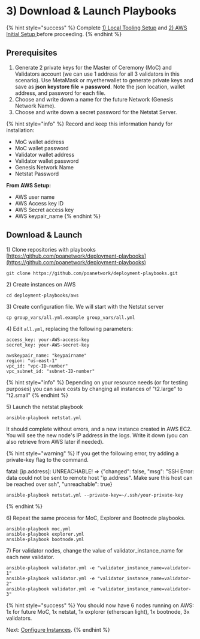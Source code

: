 # 3\) Download & Launch Playbooks

{% hint style="success" %}
Complete [1\) Local Tooling Setup](local-tooling-setup.md) and [2\) AWS Initial Setup ](aws-initial-setup.md)before proceeding.
{% endhint %}

## Prerequisites

1. Generate 2 private keys for the Master of Ceremony \(MoC\) and Validators account \(we can use 1 address for all 3 validators in this scenario\). Use MetaMask or myetherwallet to generate private keys and save as **json keystore file + password**. Note the json location,  wallet address, and password for each file.
2. Choose and write down a name for the future Network \(Genesis Network Name\).
3. Choose and write down a secret password for the Netstat Server.

{% hint style="info" %}
Record and keep this information handy for installation:

* MoC wallet address 
* MoC wallet password
* Validator wallet address
* Validator wallet password
* Genesis Network Name
* Netstat Password

**From AWS Setup:**

* AWS user name 
* AWS Access key ID
* AWS Secret access key
* AWS keypair\_name
{% endhint %}

## Download & Launch

1\) Clone repositories with playbooks [https://github.com/poanetwork/deployment-playbooks](https://github.com/poanetwork/deployment-playbooks)

```text
git clone https://github.com/poanetwork/deployment-playbooks.git
```

2\) Create instances on AWS

```text
cd deployment-playbooks/aws
```

3\) Create configuration file. We will start with the Netstat server

```text
cp group_vars/all.yml.example group_vars/all.yml
```

4\) Edit `all.yml`, replacing the following parameters:

```text
access_key: your-AWS-access-key
secret_key: your-AWS-secret-key

awskeypair_name: "keypairname"
region: "us-east-1"
vpc_id: "vpc-ID-number"
vpc_subnet_id: "subnet-ID-number"
```

{% hint style="info" %}
Depending on your resource needs \(or for testing purposes\) you can save costs by changing all instances of "t2.large" to "t2.small"
{% endhint %}

5\) Launch the netstat playbook

```text
ansible-playbook netstat.yml
```

It should complete without errors, and a new instance created in AWS EC2.  You will see the new node's IP address in the logs. Write it down \(you can also retrieve from AWS later if needed\).

{% hint style="warning" %}
If you get the following error, try adding a private-key flag to the command.   
  
fatal: \[ip.address\]: UNREACHABLE! =&gt; {"changed": false, "msg": "SSH Error: data could not be sent to remote host \"ip.address\". Make sure this host can be reached over ssh", "unreachable": true}

```text
ansible-playbook netstat.yml --private-key=~/.ssh/your-private-key
```
{% endhint %}

6\) Repeat the same process for MoC, Explorer and Bootnode playbooks.

```text
ansible-playbook moc.yml
ansible-playbook explorer.yml
ansible-playbook bootnode.yml
```

7\) For validator nodes, change the value of validator\_instance\_name for each new validator.

```text
ansible-playbook validator.yml -e "validator_instance_name=validator-1"
ansible-playbook validator.yml -e "validator_instance_name=validator-2"
ansible-playbook validator.yml -e "validator_instance_name=validator-3"
```

{% hint style="success" %}
You should now have 6 nodes running on AWS: 1x for future MoC, 1x netstat, 1x explorer \(etherscan light\), 1x bootnode, 3x validators.  
  
 Next: [Configure Instances](4-configure-instances.md).
{% endhint %}

## 


